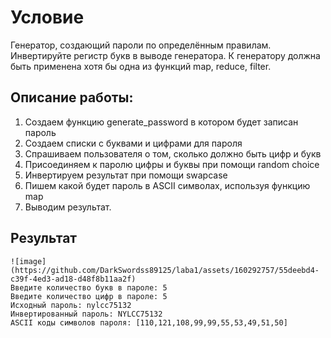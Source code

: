 # Условие 
Генератор, создающий пароли по определённым правилам. Инвертируйте регистр букв в выводе генератора.
К генератору должна быть применена хотя бы одна из функций map, reduce, filter.
## Описание работы:
1. Создаем функцию generate_password в котором будет записан пароль
2. Создаем списки с буквами и цифрами для пароля
3. Спрашиваем пользователя о том, сколько должно быть цифр и букв
4. Присоединяем к паролю цифры и буквы при помощи random choice
5. Инвертируем результат при помощи swapcase
6. Пишем какой будет пароль в ASCII символах, используя функцию map
7. Выводим результат.
## Результат
```
![image](https://github.com/DarkSwordss89125/laba1/assets/160292757/55deebd4-c39f-4ed3-ad18-d48f8b11aa2f)
Введите количество букв в пароле: 5 
Введите количество цифр в пароле: 5
Исходный пароль: nylcc75132
Инвертированный пароль: NYLCC75132
ASCII коды символов пароля: [110,121,108,99,99,55,53,49,51,50]

```
